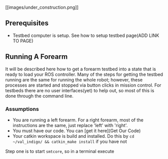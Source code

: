 [[images/under_construction.png]]

## Prerequisites
- Testbed computer is setup. See how to setup testbed page(ADD LINK TO PAGE)

## Running A Forearm
It will be described here how to get a forearm testbed into a state that is ready to load your ROS controller. Many of the steps for getting the testbed running are the same for running the whole robot; however, these processes are started and stopped via button clicks in mission control. For testbeds there are no user interfaces(yet) to help out, so most of this is done through the command line.

### Assumptions
- You are running a left forearm. For a right forearm, most of the instructions are the same, just replace 'left' with 'right'.
- You must have our code. You can [get it here](Get Our Code)
- Your catkin workspace is build and installed. Do this by ```cd ~/val_indigo/ && catkin_make install``` if you have not

Step one is to start ```smtcore```, so in a terminal execute

